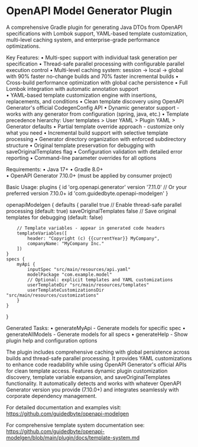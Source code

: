 # OpenAPI Model Generator Plugin

A comprehensive Gradle plugin for generating Java DTOs from OpenAPI specifications with Lombok support,
YAML-based template customization, multi-level caching system, and enterprise-grade performance optimizations.

Key Features:
• Multi-spec support with individual task generation per specification
• Thread-safe parallel processing with configurable parallel execution control
• Multi-level caching system: session → local → global with 90% faster no-change builds and 70% faster incremental builds
• Cross-build performance optimization with global cache persistence
• Full Lombok integration with automatic annotation support  
• YAML-based template customization engine with insertions, replacements, and conditions
• Clean template discovery using OpenAPI Generator's official CodegenConfig API
• Dynamic generator support - works with any generator from configuration (spring, java, etc.)
• Template precedence hierarchy: User templates > User YAML > Plugin YAML > Generator defaults
• Partial template override approach - customize only what you need
• Incremental build support with selective template processing
• Generator directory organization with enforced subdirectory structure
• Original template preservation for debugging with saveOriginalTemplates flag
• Configuration validation with detailed error reporting
• Command-line parameter overrides for all options

Requirements:
• Java 17+
• Gradle 8.0+  
• OpenAPI Generator 7.10.0+ (must be applied by consumer project)

Basic Usage:
plugins {
    id 'org.openapi.generator' version '7.11.0'  // Or your preferred version 7.10.0+
    id 'com.guidedbyte.openapi-modelgen'
}

openapiModelgen {
    defaults {
        parallel true  // Enable thread-safe parallel processing (default: true)
        saveOriginalTemplates false  // Save original templates for debugging (default: false)
        
        // Template variables - appear in generated code headers
        templateVariables([
            header: "Copyright (c) {{currentYear}} MyCompany",
            companyName: "MyCompany Inc."
        ])
    }
    specs {
        myApi {
            inputSpec "src/main/resources/api.yaml"
            modelPackage "com.example.model"
            // Optional: explicit templates and YAML customizations
            userTemplateDir "src/main/resources/templates"
            userTemplateCustomizationsDir "src/main/resources/customizations"
        }
    }
}

Generated Tasks:
• generateMyApi - Generate models for specific spec
• generateAllModels - Generate models for all specs
• generateHelp - Show plugin help and configuration options

The plugin includes comprehensive caching with global persistence across builds and thread-safe parallel processing.
It provides YAML customizations to enhance code readability while using OpenAPI Generator's official APIs for clean
template access. Features dynamic plugin customization discovery, template variable expansion, and saveOriginalTemplates
functionality. It automatically detects and works with whatever OpenAPI Generator version you provide (7.10.0+)
and integrates seamlessly with corporate dependency management.

For detailed documentation and examples visit: <https://github.com/guidedbyte/openapi-modelgen>

For comprehensive template system documentation see: <https://github.com/guidedbyte/openapi-modelgen/blob/main/plugin/docs/template-system.md>